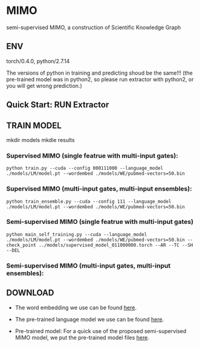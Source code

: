 # MIMO
semi-supervised MIMO, a construction of Scientific Knowledge  Graph 

## ENV

torch/0.4.0, python/2.7.14

The versions of python in training and predicting shoud be the same!!! (the pre-trained model was in python2, so please run extractor with python2, or you will get wrong prediction.) 

## Quick Start: RUN Extractor



## TRAIN MODEL

mkdir models
mkdie results

### Supervised MIMO (single featrue with multi-input gates):
 
`python train.py --cuda --config 000111000 --language_model ./models/LM/model.pt --wordembed ./models/WE/pubmed-vectors=50.bin`

### Supervised MIMO (multi-input gates, multi-input ensembles):

`python train_ensemble.py --cuda --config 111 --language_model ./models/LM/model.pt --wordembed ./models/WE/pubmed-vectors=50.bin`

### Semi-supervised MIMO (single featrue with multi-input gates)

`python main_self_training.py --cuda --language_model ./models/LM/model.pt --wordembed ./models/WE/pubmed-vectors=50.bin --check_point ../models/supervised_model_011000000.torch --AR --TC --SH --DEL`

### Semi-supervised MIMO (multi-input gates, multi-input ensembles):

## DOWNLOAD

* The word embedding we use can be found [here](https://www.dropbox.com/sh/6yx1l8euehgw12k/AAB9mWc3m8H7niuEF7NBYUdRa?dl=0}{\underline{here}}\footnote{\url{https://www.dropbox.com/sh/6yx1l8euehgw12k/AAB9mWc3m8H7niuEF7NBYUdRa?dl=0}).

* The pre-trained language model we use can be found [here](https://www.dropbox.com/sh/q1kehix8q58sxmh/AADU35QFu1ZMuNQFTiEYWSxUa?dl=0}{\underline{here}}\footnote{\url{https://www.dropbox.com/sh/q1kehix8q58sxmh/AADU35QFu1ZMuNQFTiEYWSxUa?dl=0}}).

* Pre-trained model: For a quick use of the proposed semi-supervised MIMO model, we put the pre-trained model files [here](https://www.dropbox.com/sh/rfm95k9kopmfdpb/AACCUzHvpR2M3GOIs9nyNo1Ua?dl=0}{\underline{online}}\footnote{\url{https://www.dropbox.com/sh/rfm95k9kopmfdpb/AACCUzHvpR2M3GOIs9nyNo1Ua?dl=0}}).
